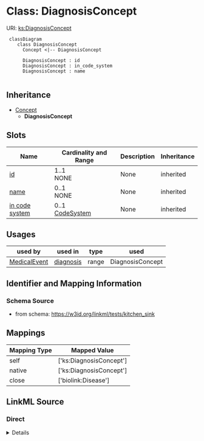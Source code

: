 # Class: DiagnosisConcept




URI: [ks:DiagnosisConcept](https://w3id.org/linkml/tests/kitchen_sink/DiagnosisConcept)


```mermaid
 classDiagram
    class DiagnosisConcept
      Concept <|-- DiagnosisConcept
      
      DiagnosisConcept : id
      DiagnosisConcept : in_code_system
      DiagnosisConcept : name
      
```




## Inheritance
* [Concept](Concept.md)
    * **DiagnosisConcept**



## Slots

| Name | Cardinality and Range | Description | Inheritance |
| ---  | --- | --- | --- |
| [id](id.md) | 1..1 <br/> NONE | None  | inherited |
| [name](name.md) | 0..1 <br/> NONE | None  | inherited |
| [in code system](in_code_system.md) | 0..1 <br/> [CodeSystem](CodeSystem.md) | None  | inherited |



## Usages

| used by | used in | type | used |
| ---  | --- | --- | --- |
| [MedicalEvent](MedicalEvent.md) | [diagnosis](diagnosis.md) | range | DiagnosisConcept |



## Identifier and Mapping Information







### Schema Source


* from schema: https://w3id.org/linkml/tests/kitchen_sink





## Mappings

| Mapping Type | Mapped Value |
| ---  | ---  |
| self | ['ks:DiagnosisConcept']|join(', ') |
| native | ['ks:DiagnosisConcept']|join(', ') |
| close | ['biolink:Disease']|join(', ') |


## LinkML Source

<!-- TODO: investigate https://stackoverflow.com/questions/37606292/how-to-create-tabbed-code-blocks-in-mkdocs-or-sphinx -->

### Direct

<details>
```yaml
name: DiagnosisConcept
from_schema: https://w3id.org/linkml/tests/kitchen_sink
close_mappings:
- biolink:Disease
rank: 1000
is_a: Concept

```
</details>

### Induced

<details>
```yaml
name: DiagnosisConcept
from_schema: https://w3id.org/linkml/tests/kitchen_sink
close_mappings:
- biolink:Disease
rank: 1000
is_a: Concept
attributes:
  id:
    name: id
    from_schema: https://w3id.org/linkml/tests/core
    rank: 1
    identifier: true
    alias: id
    owner: DiagnosisConcept
    domain_of:
    - Person
    - Organization
    - Place
    - Concept
    - CodeSystem
    - activity
    - agent
  name:
    name: name
    from_schema: https://w3id.org/linkml/tests/core
    rank: 2
    alias: name
    owner: DiagnosisConcept
    domain_of:
    - Friend
    - Person
    - Organization
    - Place
    - Concept
    - CodeSystem
    required: false
  in code system:
    name: in code system
    from_schema: https://w3id.org/linkml/tests/kitchen_sink
    rank: 1000
    alias: in_code_system
    owner: DiagnosisConcept
    domain_of:
    - Concept
    range: CodeSystem

```
</details>